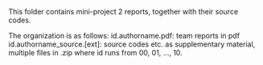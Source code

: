 This folder contains mini-project 2 reports, together with their source codes. 

The organization is as follows:
  id.authorname.pdf: team reports in pdf
  id.authorname_source.[ext]: source codes etc. as supplementary material, multiple files in .zip 
where id runs from 00, 01, ..., 10.
